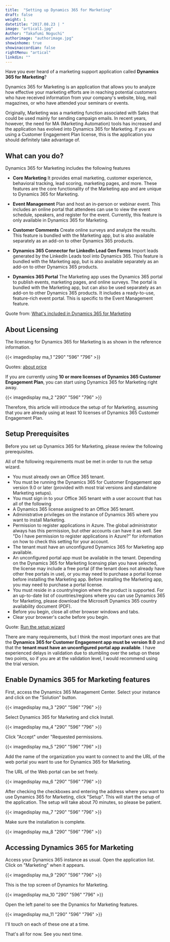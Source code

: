 ```yaml
---
title:  "Setting up Dynamics 365 for Marketing"
draft: false
weight: 1
datetitle: "2017.08.23 | "
image: "artical1.jpg"
Author: "Takafumi Noguchi"
authorimage: "authorimage.jpg"
showinhome: true
showinaccordian: false
rightMenu: "artical"
linkdin: ""
---
```

<!-- Intro  -->
Have you ever heard of a marketing support application called **Dynamics 365 for Marketing**?

Dynamics 365 for Marketing is an application that allows you to analyze how effective your marketing efforts are in reaching potential customers who have received information from your company's website, blog, mail magazines, or who have attended your seminars or events.

Originally, Marketing was a marketing function associated with Sales that could be used mainly for sending campaign emails. In recent years, however, the need for MA (Marketing Automation) tools has increased and the application has evolved into Dynamics 365 for Marketing. If you are using a Customer Engagement Plan license, this is the application you should definitely take advantage of.


## What can you do?
Dynamics 365 for Marketing includes the following features

<!-- Quate Box -->
* **Core Marketing**
It provides email marketing, customer experience, behavioral tracking, lead scoring, marketing pages, and more. These features are the core functionality of the Marketing app and are unique to Dynamics 365 for Marketing.

* **Event Management**
Plan and host an in-person or webinar event. This includes an online portal that attendees can use to view the event schedule, speakers, and register for the event. Currently, this feature is only available in Dynamics 365 for Marketing.

* **Customer Comments**
Create online surveys and analyze the results. This feature is bundled with the Marketing app, but is also available separately as an add-on to other Dynamics 365 products.

* **Dynamics 365 Connector for LinkedIn Lead Gen Forms**
Import leads generated by the LinkedIn Leads tool into Dynamics 365. This feature is bundled with the Marketing app, but is also available separately as an add-on to other Dynamics 365 products.

* **Dynamics 365 Portal**
The Marketing app uses the Dynamics 365 portal to publish events, marketing pages, and online surveys. The portal is bundled with the Marketing app, but can also be used separately as an add-on to other Dynamics 365 products. It includes a ready-to-use, feature-rich event portal. This is specific to the Event Management feature.


Quote from: [What's included in Dynamics 365 for Marketing](https://docs.microsoft.com/ja-jp/dynamics365/marketing/overview)


## About Licensing
The licensing for Dynamics 365 for Marketing is as shown in the reference information.
<!-- Image= ma_1.png  -->
{{< imagedisplay ma_1 "290" "596" "796" >}}


Quotes: [about price](https://dynamics.microsoft.com/ja-jp/marketing/overview/#pricing)

If you are currently using **10 or more licenses of Dynamics 365 Customer Engagement Plan**, you can start using Dynamics 365 for Marketing right away.  
<!-- Image= ma_2.png -->
{{< imagedisplay ma_2 "290" "596" "796" >}}


Therefore, this article will introduce the setup of for Marketing, assuming that you are already using at least 10 licenses of Dynamics 365 Customer Engagement Plan.

## Setup Prerequisites
Before you set up Dynamics 365 for Marketing, please review the following prerequisites.

All of the following requirements must be met in order to run the setup wizard.

<!-- Quate Box -->
* You must already own an Office 365 tenant.
* You must be running the Dynamics 365 for Customer Engagement app version 9.0 or later (provided with most trial versions and standalone Marketing setups).
* You must sign in to your Office 365 tenant with a user account that has all of the following 
* A Dynamics 365 license assigned to an Office 365 tenant.
* Administrative privileges on the instance of Dynamics 365 where you want to install Marketing. 
* Permission to register applications in Azure. The global administrator always has this permission, but other accounts can have it as well. See "Do I have permission to register applications in Azure?" for information on how to check this setting for your account.
* The tenant must have an unconfigured Dynamics 365 for Marketing app available.
* An unconfigured portal app must be available in the tenant. Depending on the Dynamics 365 for Marketing licensing plan you have selected, the license may include a free portal (if the tenant does not already have other free portals in use), or you may need to purchase a portal license before installing the Marketing app. Before installing the Marketing app, you may need to purchase a portal license. 
* You must reside in a country/region where the product is supported. For an up-to-date list of countries/regions where you can use Dynamics 365 for Marketing, please download the Microsoft Dynamics 365 country availability document (PDF).
* Before you begin, close all other browser windows and tabs.
* Clear your browser's cache before you begin.

Quote: [Run the setup wizard](https://docs.microsoft.com/ja-jp/dynamics365/marketing/purchase-setup)

There are many requirements, but I think the most important ones are that the **Dynamics 365 for Customer Engagement app must be version 9.0** and that the **tenant must have an unconfigured portal app available**. I have experienced delays in validation due to stumbling over the setup on these two points, so if you are at the validation level, I would recommend using the trial version.

## Enable Dynamics 365 for Marketing features
First, access the Dynamics 365 Management Center. Select your instance and click on the "Solution" button.
<!-- Image= ma_3.png -->
{{< imagedisplay ma_3 "290" "596" "796" >}}


Select Dynamics 365 for Marketing and click Install.
<!-- Image= ma_4.png -->
{{< imagedisplay ma_4 "290" "596" "796" >}}


Click "Accept" under "Requested permissions.
<!-- Image= ma_5.png -->
{{< imagedisplay ma_5 "290" "596" "796" >}}


Add the name of the organization you want to connect to and the URL of the web portal you want to use for Dynamics 365 for Marketing.

The URL of the Web portal can be set freely.
<!-- Image= ma_6.png -->
{{< imagedisplay ma_6 "290" "596" "796" >}}


After checking the checkboxes and entering the address where you want to use Dynamics 365 for Marketing, click "Setup". This will start the setup of the application. The setup will take about 70 minutes, so please be patient.
<!-- Image= ma_7.png -->
{{< imagedisplay ma_7 "290" "596" "796" >}}


Make sure the installation is complete.
<!-- Image= ma_8.png -->
{{< imagedisplay ma_8 "290" "596" "796" >}}


## Accessing Dynamics 365 for Marketing
Access your Dynamics 365 instance as usual. Open the application list.
Click on "Marketing" when it appears.
<!-- Image= ma_9.png -->
{{< imagedisplay ma_9 "290" "596" "796" >}}


This is the top screen of Dynamics for Marketing.
<!-- Image= ma_10.png -->
{{< imagedisplay ma_10 "290" "596" "796" >}}


Open the left panel to see the Dynamics for Marketing features.
<!-- Image= ma_11.png -->
{{< imagedisplay ma_11 "290" "596" "796" >}}


I'll touch on each of these one at a time.

That's all for now. See you next time.     
&nbsp;